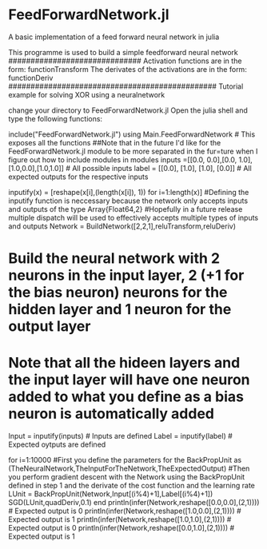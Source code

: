 # FeedForwardNetwork.jl
A basic implementation of a feed forward neural network in julia

This programme is used to build a simple feedforward neural network
##############################
Activation functions are in the form: functionTransform
The derivates of the activations are in the form: functionDeriv
###############################################
Tutorial example for solving XOR using a neuralnetwork

change your directory to FeedForwardNetwork.jl
Open the julia shell and type the following functions:


include("FeedForwardNetwork.jl")
using Main.FeedForwardNetwork # This exposes all the functions
##Note that in the future I'd like for the FeedForwardNetwork.jl module to be more separated in the fur=ture when I figure out how to include modules in modules
inputs =[[0.0, 0.0],[0.0, 1.0],[1.0,0.0],[1.0,1.0]] # All possible inputs
label = [[0.0], [1.0], [1.0], [0.0]] # All expected outputs for the respective inputs

inputify(x) = [reshape(x[i],(length(x[i]), 1)) for i=1:length(x)]
#Defining the inputify function is neccessary because the network only accepts inputs and outputs of the type Array{Float64,2}
#Hopefully in a future release multiple dispatch will be used to effectively accepts multiple types of inputs and outputs
Network = BuildNetwork([2,2,1],reluTransform,reluDeriv) 

# Build the neural network with 2 neurons in the input layer, 2 (+1 for the bias neuron) neurons for the hidden layer and 1 neuron for the output layer
# Note that all the hideen layers and the input layer will have one neuron added to what you define as a bias neuron is automatically added

Input = inputify(inputs) # Inputs are defined
Label = inputify(label) # Expected oytputs are defined

for i=1:10000
#First you define the parameters for the BackPropUnit as (TheNeuralNetwork,TheInputForTheNetwork,TheExpectedOutput)
#Then you perform gradient descent with the Network using the BackPropUnit defined in step 1 and the derivate of the cost function and the learning rate
    LUnit = BackPropUnit(Network,Input[(i%4)+1],Label[(i%4)+1])   
    SGD(LUnit,quadDeriv,0.1)
end
println(infer(Network,reshape([0.0,0.0],(2,1)))) # Expected output is 0
println(infer(Network,reshape([1.0,0.0],(2,1)))) # Expected output is 1
println(infer(Network,reshape([1.0,1.0],(2,1)))) # Expected output is 0
println(infer(Network,reshape([0.0,1.0],(2,1)))) # Expected output is 1
